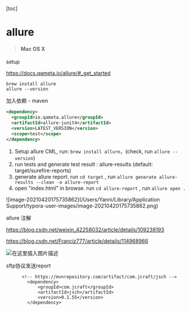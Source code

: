 [toc]



# allure 

>#### Mac OS X
>
>

setup

https://docs.qameta.io/allure/#_get_started

```
brew install allure
allure --version
```



加入依赖 - maven

```xml
<dependency>
  <groupId>io.qameta.allure</groupId>
  <artifactId>allure-junit4</artifactId>
  <version>LATEST_VERSION</version>
  <scope>test</scope>
</dependency>
```



1. Setup allure CML, run: `brew install allure`，(check, run `allure --version`)
2. run tests and generate test result : allure-results (default: target/surefire-reports)
3. generate allure report. run `cd target` , run `allure generate allure-results --clean -o allure-report`
4. open "index.html" in browse. run  `cd allure-report` , run  `allure open .`

![image-20210420175735862](/Users/Yanni/Library/Application Support/typora-user-images/image-20210420175735862.png)





allure 注解

https://blog.csdn.net/weixin_42258032/article/details/109238193

https://blog.csdn.net/Franciz777/article/details/114968966

![在这里插入图片描述](https://img-blog.csdnimg.cn/20201023144914525.png?x-oss-process=image/watermark,type_ZmFuZ3poZW5naGVpdGk,shadow_10,text_aHR0cHM6Ly9ibG9nLmNzZG4ubmV0L3dlaXhpbl80MjI1ODAzMg==,size_16,color_FFFFFF,t_70#pic_center)





sftp协议发送report

```
      <!-- https://mvnrepository.com/artifact/com.jcraft/jsch -->
        <dependency>
            <groupId>com.jcraft</groupId>
            <artifactId>jsch</artifactId>
            <version>0.1.55</version>
        </dependency>
```

